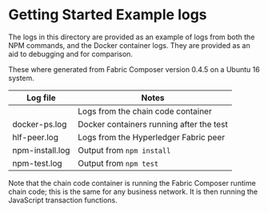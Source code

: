 # Getting Started Example logs
The logs in this directory are provided as an example of logs from both the NPM commands, and the Docker container logs. They are provided as an aid to debugging and for comparison.

These where generated from Fabric Composer version 0.4.5 on a Ubuntu 16 system.

| Log file       | Notes                                    |
| -------------  | ---------------------------------------- |
| [](chain-code.log)   | Logs from the chain code container |
|docker-ps.log    | Docker containers running after the test |
|hlf-peer.log     | Logs from the Hyperledger Fabric peer|
|npm-install.log  | Output from `npm install` |
|npm-test.log     | Output from `npm test`  |

Note that the chain code container is running the Fabric Composer runtime chain code; this is the same for any business network. It is then running the JavaScript transaction functions. 
